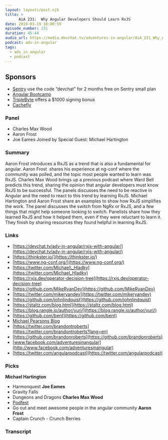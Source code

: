 ```yaml
---
layout: layouts/post.njk
title: >
      AiA 231:  Why Angular Developers Should Learn RxJS
date: 2019-03-19 10:00:59
episode_number: 231
duration: 45:44
audio_url: https://media.devchat.tv/adventures-in-angular/AiA_231_Why_Angular_Developers_Should_Learn_RxJS.mp3
podcast: adv-in-angular
tags: 
  - adv_in_angular
  - podcast
---
```


## **Sponsors**

- [Sentry](http://sentry.io/) use the code “devchat” for 2 months free on Sentry small plan
- [Angular Bootcamp](https://angularbootcamp.com/)
- [TripleByte](https://triplebyte.com/angular) offers a $1000 signing bonus
- [Cachefly](https://www.cachefly.com/)

### **Panel**

- Charles Max Wood
- Aaron Frost
- Joe Eames
Joined by Special Guest: Michael Hartington
### **Summary**
Aaron Frost introduces a RxJS as a trend that is also a fundamental for angular. Aaron Frost &nbsp;shares his experience at ng-conf where the community was polled, and the topic most people wanted to learn was RxJS. Charles Max Wood brings up a previous podcast where Ward Bell predicts this trend, sharing the opinion that angular developers must know RxJS to be successful. The panels discusses the need to be reactive in Angular and the need to react to this trend by learning RxJS. Michael Hartington and Aaron Frost share an examples to show how RxJS simplifies the work. The panel discusses the switch from NgRx or RxJS, and a few things that might help someone looking to switch. Panelists share how they learned RxJS and how it helped them, even if they were reluctant to learn it. They finish by sharing resources they found helpful in learning RxJS.
### **Links**

- [https://devchat.tv/adv-in-angular/rxjs-with-angular/](https://devchat.tv/adv-in-angular/rxjs-with-angular/)
- [https://thinkster.io/](https://thinkster.io/)
- [https://www.ng-conf.org/](https://www.ng-conf.org/)
- [https://twitter.com/Michael\_Hladky](https://twitter.com/Michael_Hladky)
- [https://rxjs.dev/operator-decision-tree](https://rxjs.dev/operator-decision-tree)
- [https://github.com/MikeRyanDev](https://github.com/MikeRyanDev)
- [https://twitter.com/mikeryandev](https://twitter.com/mikeryandev)
- [https://github.com/johnlindquist](https://github.com/johnlindquist)
- [https://staltz.com/blog.html](https://staltz.com/blog.html)
- [https://blog.rangle.io/author/yuri/](https://blog.rangle.io/author/yuri/)
- [https://github.com/bent](https://github.com/bent)
- [Michael Pearsons Blog](https://medium.com/@m3po22)
- [https://twitter.com/brandontroberts](https://twitter.com/brandontroberts?lang=en)
- [https://github.com/brandonroberts](https://github.com/brandonroberts)
- [www.facebook.com/adventuresinangular](http://www.facebook.com/adventuresinangular)
- [https://twitter.com/angularpodcast](https://twitter.com/angularpodcast)

### **Picks**
 **Michael Hartington**
- Harmonquest
**Joe Eames**
- Gravity Falls
- Dungeons and Dragons
**Charles Max Wood**
- [Podfest](https://podfestexpo.com/)
- Go out and meet awesome people in the angular community
**Aaron Frost**
- Captain Crunch - Crunch Berries


### Transcript


